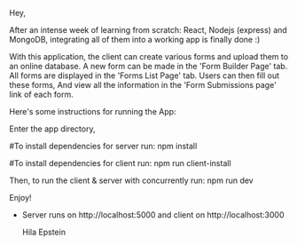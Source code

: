 
Hey,

After an intense week of learning from scratch: React, Nodejs (express) and MongoDB, integrating all of them into a working app is finally done :)

With this application, the client can create various forms and upload them to an online database.
A new form can be made in the 'Form Builder Page' tab.
All forms are displayed in the 'Forms List Page' tab.
Users can then fill out these forms,
And view all the information in the 'Form Submissions page' link of each form.



Here's some instructions for running the App:

Enter the app directory,


#To install dependencies for server run:
npm install

#To install dependencies for client run:
npm run client-install

Then, to run the client & server with concurrently run:
npm run dev

Enjoy!


- Server runs on http://localhost:5000 and client on http://localhost:3000
  
  
  Hila Epstein

